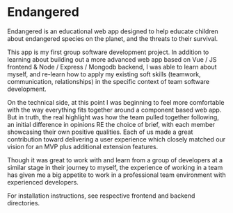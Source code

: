 # Endangered

Endangered is an educational web app designed to help educate children about endangered species on the planet, and the threats to their survival.  

This app is my first group software development project. In addition to learning about building out a more advanced web app based on Vue / JS frontend & Node / Express / Mongodb backend, I was able to learn about myself, and re-learn how to apply my existing soft skills (teamwork, communication, relationships) in the specific context of team software development. 

On the technical side, at this point I was beginning to feel more comfortable with the way everything fits together around a component based web app. But in truth, the real highlight was how the team pulled together following, an initial difference in opinions RE the choice of brief, with each member showcasing their own positive qualities. Each of us made a great contribution toward delivering a user experience which closely matched our vision for an MVP plus additional extension features.

Though it was great to work with and learn from a group of developers at a similar stage in their journey to myself, the experience of working in a team has given me a big appetite to work in a professional team environment with experienced developers.

For installation instructions, see respective frontend and backend directories.
